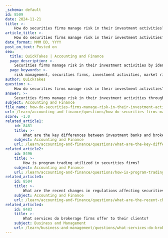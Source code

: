 ```yaml
---
_schema: default
id: 8509
date: 2024-11-21
title: >-
    How do securities firms manage risk in their investment activities?
article_title: >-
    How do securities firms manage risk in their investment activities?
date_format: MMM DD, YYYY
post_on_text: Posted on
seo:
  title: QuickTakes | Accounting and Finance
  page_description: >-
    Securities firms manage risk in their investment activities by identifying, assessing, and prioritizing financial risks, utilizing various management techniques, establishing internal controls, leveraging technology, and ensuring regulatory compliance.
  page_keywords: >-
    risk management, securities firms, investment activities, market risk, credit risk, funding risk, operational risk, hedging strategies, internal controls, technology, data analytics, regulatory compliance, continuous improvement
author: QuickTakes
question: >-
    How do securities firms manage risk in their investment activities?
answer: >-
    Securities firms manage risk in their investment activities through a structured approach that involves identifying, assessing, and prioritizing various financial risks. This process is essential for mitigating potential adverse impacts on returns while enhancing the overall performance of investment portfolios. Here are some key aspects of how securities firms manage risk:\n\n1. **Risk Identification and Assessment**: Securities firms begin by identifying the different types of risks they face, which typically include market risk, credit risk, funding risk, and operational risk. Market risk refers to the potential for losses due to fluctuations in market prices, while credit risk involves the possibility of a counterparty defaulting on a financial obligation. Funding risk relates to the firm's ability to meet its financial obligations, and operational risk encompasses risks arising from internal processes, systems, or external events.\n\n2. **Risk Management Techniques**: Firms employ various risk management techniques tailored to the specific risks they face. For instance, they may use hedging strategies to mitigate market risk, such as derivatives or options. Credit risk can be managed through thorough credit assessments and diversification of investment portfolios. Additionally, firms often implement liquidity management strategies to address funding risk.\n\n3. **Internal Controls and Policies**: Effective risk management requires robust internal control systems and policies. Securities firms establish comprehensive risk management frameworks that include guidelines for risk assessment, monitoring, and reporting. These controls help ensure that risks are managed consistently and effectively across the organization.\n\n4. **Balancing Risk and Reward**: A crucial aspect of risk management is the balance between potential downsides and rewards of investments. Firms analyze the risk-return profile of their investment strategies to make informed decisions that align with their risk appetite and investment objectives.\n\n5. **Use of Technology and Data Analytics**: With the evolution of technology, securities firms are increasingly leveraging advanced data analytics and technology capabilities to enhance their risk assessment processes. This includes using predictive analytics to forecast potential risks and employing real-time monitoring systems to track market conditions and liquidity challenges.\n\n6. **Regulatory Compliance**: Securities firms must also navigate a complex regulatory environment that mandates certain risk management practices. Compliance with regulations not only helps firms manage risk but also promotes stability within the financial system, thereby inspiring confidence among investors and counterparties.\n\n7. **Continuous Improvement**: The landscape of financial markets is constantly changing, and firms must adapt their risk management strategies accordingly. This includes staying informed about emerging risks, such as climate risk, and adjusting their approaches to reflect new market dynamics.\n\nIn summary, securities firms manage risk through a combination of identifying and assessing risks, implementing tailored management techniques, establishing strong internal controls, leveraging technology, ensuring regulatory compliance, and continuously adapting to market changes. This comprehensive approach is vital for maintaining stability and confidence in the financial markets.
subject: Accounting and Finance
file_name: how-do-securities-firms-manage-risk-in-their-investment-activities.md
url: /learn/accounting-and-finance/questions/how-do-securities-firms-manage-risk-in-their-investment-activities
score: -1.0
related_article1:
    id: 8481
    title: >-
        What are the key differences between investment banks and brokerage firms?
    subject: Accounting and Finance
    url: /learn/accounting-and-finance/questions/what-are-the-key-differences-between-investment-banks-and-brokerage-firms
related_article2:
    id: 8496
    title: >-
        How is program trading utilized in securities firms?
    subject: Accounting and Finance
    url: /learn/accounting-and-finance/questions/how-is-program-trading-utilized-in-securities-firms
related_article3:
    id: 8504
    title: >-
        What are the recent changes in regulations affecting securities firms?
    subject: Accounting and Finance
    url: /learn/accounting-and-finance/questions/what-are-the-recent-changes-in-regulations-affecting-securities-firms
related_article4:
    id: 8483
    title: >-
        What services do brokerage firms offer to their clients?
    subject: Business and Management
    url: /learn/business-and-management/questions/what-services-do-brokerage-firms-offer-to-their-clients
---
```


&nbsp;
